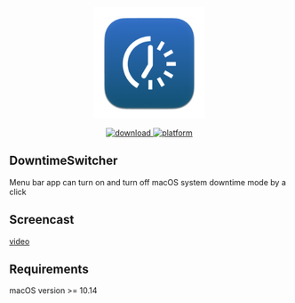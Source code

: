 <p align="center">
	<img width="200" height="200" margin-right="100%" src="/TrueDoNotDisturb/Assets.xcassets/AppIcon.appiconset/256.png">
</p>

<p align="center">
	<a href="https://github.com/kozemirov/DowntimeSwitcher/releases/latest">
 		<img src="https://img.shields.io/badge/download-latest-brightgreen.svg" alt="download">
	</a>
	<a href="https://img.shields.io/badge/platform-macOS-lightgrey.svg">
 		<img src="https://img.shields.io/badge/platform-macOS-lightgrey.svg" alt="platform">
	</a>
</p>

## DowntimeSwitcher
Menu bar app can turn on and turn off macOS system downtime mode by a click

## Screencast
[video](https://github.com/user-attachments/assets/df20e8a4-0a97-466b-a888-4f4055780c3e)

## Requirements
macOS version >= 10.14
